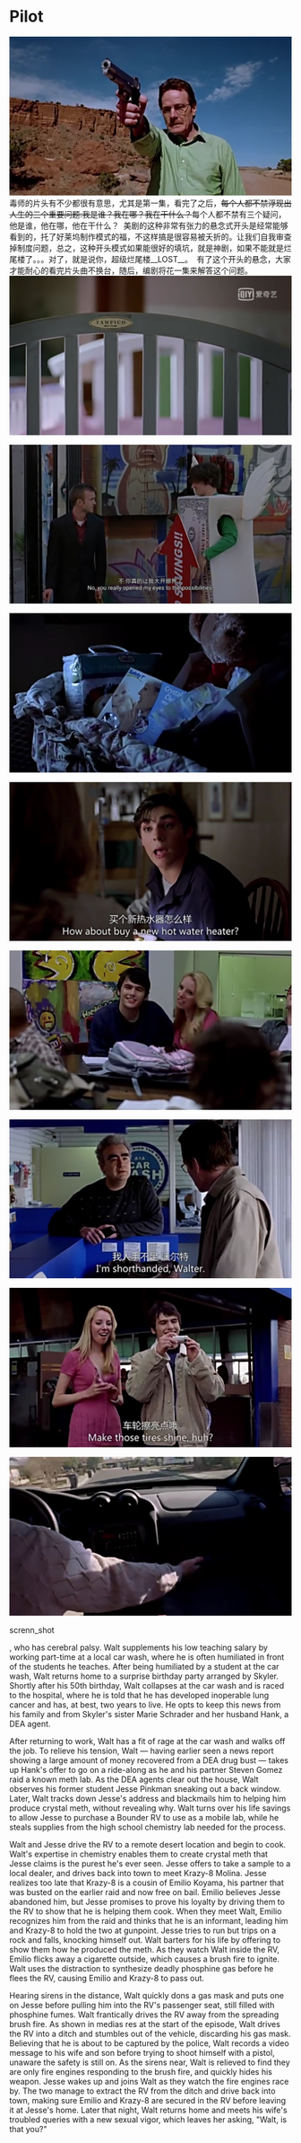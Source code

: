 # Pilot

![Image of Yaktocat](../screnn_shot/S1/01/001.png)
  毒师的片头有不少都很有意思，尤其是第一集，看完了之后，~~每个人都不禁浮现出人生的三个重要问题:我是谁？我在哪？我在干什么？~~每个人都不禁有三个疑问，他是谁，他在哪，他在干什么？
  美剧的这种非常有张力的悬念式开头是经常能够看到的，托了好莱坞制作模式的福，不这样搞是很容易被夭折的。让我们自我审查掉制度问题，总之，这种开头模式如果能很好的填坑，就是神剧，如果不能就是烂尾楼了。。。对了，就是说你，超级烂尾楼__LOST__。
  有了这个开头的悬念，大家才能耐心的看完片头曲不换台，随后，编剧将花一集来解答这个问题。
![Image of Yaktocat](../screnn_shot/S1/01/002.png)
  
![Image of Yaktocat](../screnn_shot/S1/01/003.png)

![Image of Yaktocat](../screnn_shot/S1/01/004.png)

![Image of Yaktocat](../screnn_shot/S1/01/005.png)

![Image of Yaktocat](../screnn_shot/S1/01/006.png)

![Image of Yaktocat](../screnn_shot/S1/01/007.png)

![Image of Yaktocat](../screnn_shot/S1/01/008.png)

![Image of Yaktocat](../screnn_shot/S1/01/009.png)

screnn_shot


, who has cerebral palsy. Walt supplements his low teaching salary by working part-time at a local car wash, where he is often humiliated in front of the students he teaches. After being humiliated by a student at the car wash, Walt returns home to a surprise birthday party arranged by Skyler. Shortly after his 50th birthday, Walt collapses at the car wash and is raced to the hospital, where he is told that he has developed inoperable lung cancer and has, at best, two years to live. He opts to keep this news from his family and from Skyler's sister Marie Schrader and her husband Hank, a DEA agent.

After returning to work, Walt has a fit of rage at the car wash and walks off the job. To relieve his tension, Walt — having earlier seen a news report showing a large amount of money recovered from a DEA drug bust — takes up Hank's offer to go on a ride-along as he and his partner Steven Gomez raid a known meth lab. As the DEA agents clear out the house, Walt observes his former student Jesse Pinkman sneaking out a back window. Later, Walt tracks down Jesse's address and blackmails him to helping him produce crystal meth, without revealing why. Walt turns over his life savings to allow Jesse to purchase a Bounder RV to use as a mobile lab, while he steals supplies from the high school chemistry lab needed for the process.

Walt and Jesse drive the RV to a remote desert location and begin to cook. Walt's expertise in chemistry enables them to create crystal meth that Jesse claims is the purest he's ever seen. Jesse offers to take a sample to a local dealer, and drives back into town to meet Krazy-8 Molina. Jesse realizes too late that Krazy-8 is a cousin of Emilio Koyama, his partner that was busted on the earlier raid and now free on bail. Emilio believes Jesse abandoned him, but Jesse promises to prove his loyalty by driving them to the RV to show that he is helping them cook. When they meet Walt, Emilio recognizes him from the raid and thinks that he is an informant, leading him and Krazy-8 to hold the two at gunpoint. Jesse tries to run but trips on a rock and falls, knocking himself out. Walt barters for his life by offering to show them how he produced the meth. As they watch Walt inside the RV, Emilio flicks away a cigarette outside, which causes a brush fire to ignite. Walt uses the distraction to synthesize deadly phosphine gas before he flees the RV, causing Emilio and Krazy-8 to pass out.

Hearing sirens in the distance, Walt quickly dons a gas mask and puts one on Jesse before pulling him into the RV's passenger seat, still filled with phosphine fumes. Walt frantically drives the RV away from the spreading brush fire. As shown in medias res at the start of the episode, Walt drives the RV into a ditch and stumbles out of the vehicle, discarding his gas mask. Believing that he is about to be captured by the police, Walt records a video message to his wife and son before trying to shoot himself with a pistol, unaware the safety is still on. As the sirens near, Walt is relieved to find they are only fire engines responding to the brush fire, and quickly hides his weapon. Jesse wakes up and joins Walt as they watch the fire engines race by. The two manage to extract the RV from the ditch and drive back into town, making sure Emilio and Krazy-8 are secured in the RV before leaving it at Jesse's home. Later that night, Walt returns home and meets his wife's troubled queries with a new sexual vigor, which leaves her asking, "Walt, is that you?"

